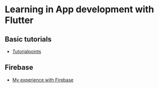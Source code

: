 # Learning in App development with Flutter

## Basic tutorials
- [Tutorialpoints](https://www.tutorialspoint.com/flutter/)

## Firebase
- [My experience with Firebase](https://medium.com/@hammadshakil109/my-experience-with-firebase-373d8c7efe96)
